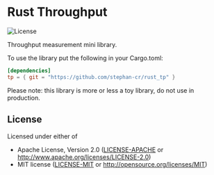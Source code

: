 Rust Throughput
===============

![License](https://img.shields.io/badge/license-MIT%2FApache--2.0-blue.svg)

Throughput measurement mini library.

To use the library put the following in your Cargo.toml:

```toml
[dependencies]
tp = { git = "https://github.com/stephan-cr/rust_tp" }
```

Please note: this library is more or less a toy library, do not use in
production.

## License

Licensed under either of

* Apache License, Version 2.0 ([LICENSE-APACHE](LICENSE-APACHE) or http://www.apache.org/licenses/LICENSE-2.0)
* MIT license ([LICENSE-MIT](LICENSE-MIT) or http://opensource.org/licenses/MIT)
